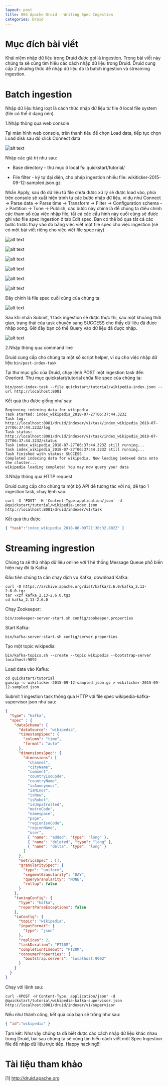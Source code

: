 ```yaml
---
layout: post
title: 004 Apache Druid - Writing Spec Ingestion
categories: Druid
---
```

# Mục đích bài viết
Khái niệm nhập dữ liệu trong Druid được gọi là ingestion. Trong bài viết này chúng ta sẽ cùng tìm hiểu các cách nhập dữ liệu trong Druid.
Druid cung cấp 2 phương thức để nhập dữ liệu đó là batch ingestion và streaming ingestion.

# Batch ingestion
Nhập dữ liệu hàng loạt là cách thức nhập dữ liệu từ file ở local file system (file có thể ở dạng nén).

1.Nhập thông qua web console

Tại màn hình web console, trên thanh tiêu đề chọn Load data, tiếp tục chọn Load disk sau đó click Connect data

![alt text](https://druid.apache.org/docs/latest/assets/tutorial-batch-data-loader-01.png)

Nhập các giá trị như sau: 

- Base directory - thư mục ở local fs: quickstart/tutorial/

- File filter - ký tự đại diện, cho phép ingestion nhiều file: wikiticker-2015-09-12-sampled.json.gz

Nhấn Apply, sau đó dữ liệu từ file chưa được xử lý sẽ được load vào, phía trên console sẽ xuất hiện trình tự các bước nhập dữ liệu, ví dụ như Connect -> Parse data -> Parse time -> Transform -> Filter -> Configuration schema -> Partition -> Tune -> Publish, các bước này chính là để chúng ta điều chỉnh các tham số của việc nhập file, tất cả các cấu hình này cuối cùng sẽ được ghi vào file spec ingestion ở tab Edit spec. Bạn có thể bỏ qua tất cả các bước trước thay vào đó bằng việc viết một file spec cho việc ingestion (sẽ có một bài viết riêng cho việc viết file spec này)

![alt text](https://druid.apache.org/docs/latest/assets/tutorial-batch-data-loader-02.png)

![alt text](https://druid.apache.org/docs/latest/assets/tutorial-batch-data-loader-03.png)

![alt text](https://druid.apache.org/docs/latest/assets/tutorial-batch-data-loader-04.png)

![alt text](https://druid.apache.org/docs/latest/assets/tutorial-batch-data-loader-05.png)

![alt text](https://druid.apache.org/docs/latest/assets/tutorial-batch-data-loader-06.png)

![alt text](https://druid.apache.org/docs/latest/assets/tutorial-batch-data-loader-07.png)

Đây chính là file spec cuối cùng của chúng ta:

![alt text](https://druid.apache.org/docs/latest/assets/tutorial-batch-data-loader-08.png)

Sau khi nhấn Submit, 1 task ingestion sẽ được thực thi, sau một khoảng thời gian, trạng thái của task chuyển sang SUCCESS cho thấy dữ liệu đã được nhập xong. Giờ đây bạn có thể Query vào dữ liệu đã được nhập. 

![alt text](https://druid.apache.org/docs/latest/assets/tutorial-batch-data-loader-09.png)

2.Nhập thông qua command line

Druid cung cấp cho chúng ta một số script helper, ví dụ cho việc nhập dữ liệu <code>bin/post-index-task</code>

Tại thư mục gốc của Druid, chạy lệnh POST một ingestion task đến Overlord. Thư mục quickstart/tutorial chứa file spec của chúng ta:

```shell
bin/post-index-task --file quickstart/tutorial/wikipedia-index.json --url http://localhost:8081
```

Kết quả thu được giống như sau: 

```shell
Beginning indexing data for wikipedia
Task started: index_wikipedia_2018-07-27T06:37:44.323Z
Task log:     http://localhost:8081/druid/indexer/v1/task/index_wikipedia_2018-07-27T06:37:44.323Z/log
Task status:  http://localhost:8081/druid/indexer/v1/task/index_wikipedia_2018-07-27T06:37:44.323Z/status
Task index_wikipedia_2018-07-27T06:37:44.323Z still running...
Task index_wikipedia_2018-07-27T06:37:44.323Z still running...
Task finished with status: SUCCESS
Completed indexing data for wikipedia. Now loading indexed data onto the cluster...
wikipedia loading complete! You may now query your data
```

3.Nhập thông qua HTTP request

Druid cung cấp cho chúng ta một bộ API để tương tác với nó, để tạo 1 ingestion task, chạy lệnh sau: 
```shell
curl -X 'POST' -H 'Content-Type:application/json' -d @quickstart/tutorial/wikipedia-index.json http://localhost:8081/druid/indexer/v1/task
```
Kết quả thu được
```json
{ "task":"index_wikipedia_2018-06-09T21:30:32.802Z" }
```

# Streaming ingrestion
Chúng ta sẽ thử nhập dữ liêu online với 1 hệ thống Message Queue phổ biến hiện nay đó là Kafka.

Đầu tiên chúng ta cần chạy dịch vụ Kafka, download Kafka:
```shell
curl -O https://archive.apache.org/dist/kafka/2.6.0/kafka_2.13-2.6.0.tgz
tar -xzf kafka_2.13-2.6.0.tgz
cd kafka_2.13-2.6.0
```

Chạy Zookeeper: 
```shell
bin/zookeeper-server-start.sh config/zookeeper.properties
```

Start Kafka: 
```shell
bin/kafka-server-start.sh config/server.properties
```
Tạo một topic wikipedia: 
```shell
bin/kafka-topics.sh --create --topic wikipedia --bootstrap-server localhost:9092
```

Load data vào Kafka: 
```shell
cd quickstart/tutorial
gunzip -c wikiticker-2015-09-12-sampled.json.gz > wikiticker-2015-09-12-sampled.json
```

Submit 1 ingestion task thông qua HTTP vơi file spec wikipedia-kafka-supervisor json như sau: 
```json
{
  "type": "kafka",
  "spec" : {
    "dataSchema": {
      "dataSource": "wikipedia",
      "timestampSpec": {
        "column": "time",
        "format": "auto"
      },
      "dimensionsSpec": {
        "dimensions": [
          "channel",
          "cityName",
          "comment",
          "countryIsoCode",
          "countryName",
          "isAnonymous",
          "isMinor",
          "isNew",
          "isRobot",
          "isUnpatrolled",
          "metroCode",
          "namespace",
          "page",
          "regionIsoCode",
          "regionName",
          "user",
          { "name": "added", "type": "long" },
          { "name": "deleted", "type": "long" },
          { "name": "delta", "type": "long" }
        ]
      },
      "metricsSpec" : [],
      "granularitySpec": {
        "type": "uniform",
        "segmentGranularity": "DAY",
        "queryGranularity": "NONE",
        "rollup": false
      }
    },
    "tuningConfig": {
      "type": "kafka",
      "reportParseExceptions": false
    },
    "ioConfig": {
      "topic": "wikipedia",
      "inputFormat": {
        "type": "json"
      },
      "replicas": 2,
      "taskDuration": "PT10M",
      "completionTimeout": "PT20M",
      "consumerProperties": {
        "bootstrap.servers": "localhost:9092"
      }
    }
  }
}
```

Chạy với lệnh sau:

```shell
curl -XPOST -H'Content-Type: application/json' -d @quickstart/tutorial/wikipedia-kafka-supervisor.json http://localhost:8081/druid/indexer/v1/supervisor
```

Nếu như thành công, kết quả của bạn sẽ trông như sau:
```json
{ "id":"wikipedia" }
```

Tạm kết: Như vậy chúng ta đã biết được các cách nhập dữ liệu khác nhau trong Druid, bài sau chúng ta sẽ cùng tìm hiểu cách viết một Spec Ingestion file để nhập dữ liệu trực tiếp. Happy hacking!!!
# Tài liệu tham khảo
[1] <a href="http://druid.apache.org">http://druid.apache.org</a>